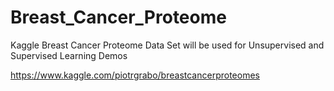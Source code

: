 # Breast_Cancer_Proteome
Kaggle Breast Cancer Proteome Data Set will be used for Unsupervised and Supervised Learning Demos 

https://www.kaggle.com/piotrgrabo/breastcancerproteomes

